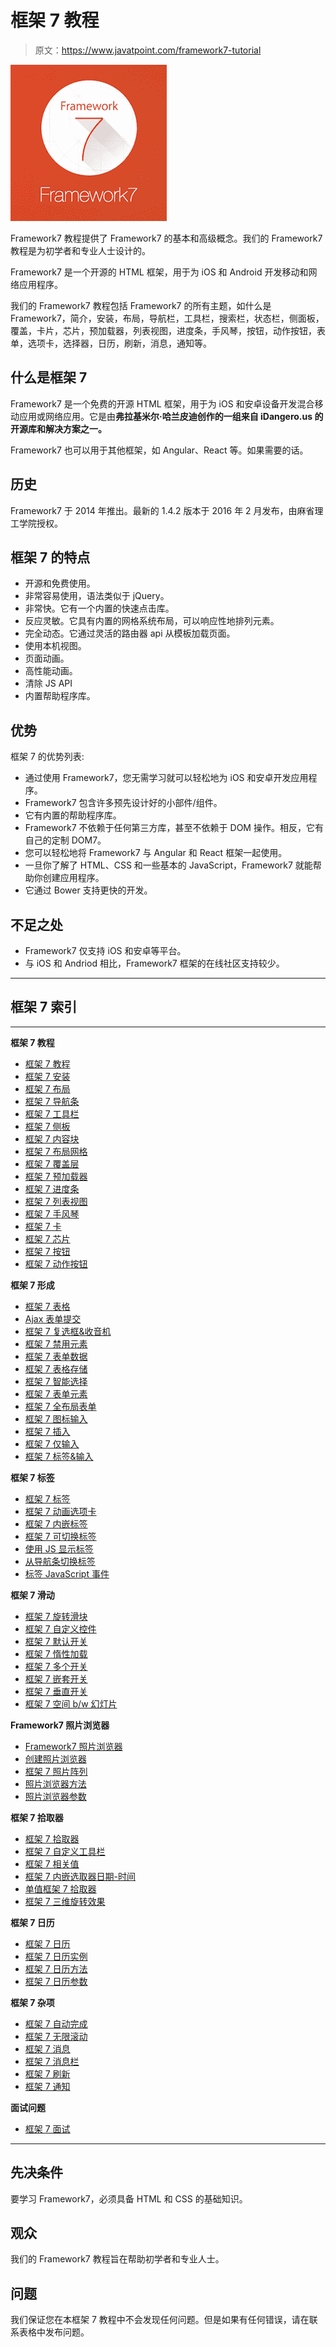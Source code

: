 # 框架 7 教程

> 原文：<https://www.javatpoint.com/framework7-tutorial>

![Framework7 Tutorial](img/09a84dadc29b5e57b53872054ed4433f.png)

Framework7 教程提供了 Framework7 的基本和高级概念。我们的 Framework7 教程是为初学者和专业人士设计的。

Framework7 是一个开源的 HTML 框架，用于为 iOS 和 Android 开发移动和网络应用程序。

我们的 Framework7 教程包括 Framework7 的所有主题，如什么是 Framework7，简介，安装，布局，导航栏，工具栏，搜索栏，状态栏，侧面板，覆盖，卡片，芯片，预加载器，列表视图，进度条，手风琴，按钮，动作按钮，表单，选项卡，选择器，日历，刷新，消息，通知等。

## 什么是框架 7

Framework7 是一个免费的开源 HTML 框架，用于为 iOS 和安卓设备开发混合移动应用或网络应用。它是由**弗拉基米尔·哈兰皮迪创作的一组来自 iDangero.us 的开源库和解决方案之一。**

Framework7 也可以用于其他框架，如 Angular、React 等。如果需要的话。

## 历史

Framework7 于 2014 年推出。最新的 1.4.2 版本于 2016 年 2 月发布，由麻省理工学院授权。

## 框架 7 的特点

*   开源和免费使用。
*   非常容易使用，语法类似于 jQuery。
*   非常快。它有一个内置的快速点击库。
*   反应灵敏。它具有内置的网格系统布局，可以响应性地排列元素。
*   完全动态。它通过灵活的路由器 api 从模板加载页面。
*   使用本机视图。
*   页面动画。
*   高性能动画。
*   清除 JS API
*   内置帮助程序库。

## 优势

框架 7 的优势列表:

*   通过使用 Framework7，您无需学习就可以轻松地为 iOS 和安卓开发应用程序。
*   Framework7 包含许多预先设计好的小部件/组件。
*   它有内置的帮助程序库。
*   Framework7 不依赖于任何第三方库，甚至不依赖于 DOM 操作。相反，它有自己的定制 DOM7。
*   您可以轻松地将 Framework7 与 Angular 和 React 框架一起使用。
*   一旦你了解了 HTML、CSS 和一些基本的 JavaScript，Framework7 就能帮助你创建应用程序。
*   它通过 Bower 支持更快的开发。

## 不足之处

*   Framework7 仅支持 iOS 和安卓等平台。
*   与 iOS 和 Andriod 相比，Framework7 框架的在线社区支持较少。

* * *

## 框架 7 索引

* * *

**框架 7 教程**

*   [框架 7 教程](framework7-tutorial)
*   [框架 7 安装](framework7-installation)
*   [框架 7 布局](framework7-layouts)
*   [框架 7 导航条](framework7-navbars)
*   [框架 7 工具栏](framework7-toolbars)
*   [框架 7 侧板](framework7-side-panels)
*   [框架 7 内容块](framework7-content-block)
*   [框架 7 布局网格](framework7-layout-grid)
*   [框架 7 覆盖层](framework7-overlays)
*   [框架 7 预加载器](framework7-preloaders)
*   [框架 7 进度条](framework7-progress-bar)
*   [框架 7 列表视图](framework7-list-views)
*   [框架 7 手风琴](framework7-accordion)
*   [框架 7 卡](framework7-cards)
*   [框架 7 芯片](framework7-chips)
*   [框架 7 按钮](framework7-buttons)
*   [框架 7 动作按钮](framework7-action-button)

**框架 7 形成**

*   [框架 7 表格](framework7-form)
*   [Ajax 表单提交](ajax-form-submit)
*   [框架 7 复选框&收音机](framework7-checkboxes-and-radios)
*   [框架 7 禁用元素](framework7-disabled-elements)
*   [框架 7 表单数据](framework7-form-data)
*   [框架 7 表格存储](framework7-form-storage)
*   [框架 7 智能选择](framework7-smart-select)
*   [框架 7 表单元素](framework7-form-elements)
*   [框架 7 全布局表单](framework7-full-layout-form)
*   [框架 7 图标输入](framework7-icons-and-inputs)
*   [框架 7 插入](framework7-insert)
*   [框架 7 仅输入](framework7-just-inputs)
*   [框架 7 标签&输入](framework7-labels-and-inputs)

**框架 7 标签**

*   [框架 7 标签](framework7-tabs)
*   [框架 7 动画选项卡](framework7-animated-tabs)
*   [框架 7 内嵌标签](framework7-inline-tabs)
*   [框架 7 可切换标签](framework7-swipeable-tabs)
*   [使用 JS 显示标签](framework7-show-tab-using-javascript)
*   [从导航条切换标签](framework7-switch-tabs-from-navbar)
*   [标签 JavaScript 事件](framework7-tabs-javascript-events)

**框架 7 滑动**

*   [框架 7 旋转滑块](framework7-swiper-slider)
*   [框架 7 自定义控件](framework7-custom-controls)
*   [框架 7 默认开关](framework7-default-swiper-with-pagination)
*   [框架 7 惰性加载](framework7-lazy-loading)
*   [框架 7 多个开关](framework7-multiple-swipers)
*   [框架 7 嵌套开关](framework7-nested-swipers)
*   [框架 7 垂直开关](framework7-vertical-swiper)
*   [框架 7 空间 b/w 幻灯片](framework7-space-between-slides)

**Framework7 照片浏览器**

*   [Framework7 照片浏览器](framework7-photo-browser)
*   [创建照片浏览器](framework7-create-photo-browser-instance)
*   [框架 7 照片阵列](framework7-photos-array)
*   [照片浏览器方法](framework7-photo-browser-methods-and-properties)
*   [照片浏览器参数](framework7-photo-browser-parameters)

**框架 7 拾取器**

*   [框架 7 拾取器](framework7-picker)
*   [框架 7 自定义工具栏](framework7-custom-toolbar)
*   [框架 7 相关值](framework7-dependent-values)
*   [框架 7 内嵌选取器日期-时间](framework7-inline-picker-date-time)
*   [单值框架 7 拾取器](framework7-picker-with-single-value)
*   [框架 7 三维旋转效果](framework7-two-values-and-3d-rotate-effect)

**框架 7 日历**

*   [框架 7 日历](framework7-calendar)
*   [框架 7 日历实例](framework7-access-to-calendar-instance)
*   [框架 7 日历方法](framework7-calendar-methods-and-properties)
*   [框架 7 日历参数](framework7-calendar-parameters)

**框架 7 杂项**

*   [框架 7 自动完成](framework7-autocomplete)
*   [框架 7 无限滚动](framework7-infinite-scroll)
*   [框架 7 消息](framework7-messages)
*   [框架 7 消息栏](framework7-message-bar)
*   [框架 7 刷新](framework7-refresh)
*   [框架 7 通知](framework7-notifications)

**面试问题**

*   [框架 7 面试](framework7-interview-questions)

* * *

## 先决条件

要学习 Framework7，必须具备 HTML 和 CSS 的基础知识。

## 观众

我们的 Framework7 教程旨在帮助初学者和专业人士。

## 问题

我们保证您在本框架 7 教程中不会发现任何问题。但是如果有任何错误，请在联系表格中发布问题。